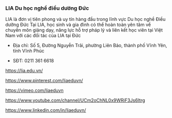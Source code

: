 ### LIA Du học nghề điều dưỡng Đức

LIA là đơn vị tiên phong và uy tín hàng đầu trong lĩnh vực Du học nghề Điều dưỡng Đức Tại LIA, học sinh và gia đình có thể hoàn toàn yên tâm về chuyên môn giảng dạy, năng lực hỗ trợ pháp lý và liên kết học viên tại Việt Nam với các đối tác của LIA tại Đức

- Địa chỉ: Số 5, Đường Nguyễn Trãi, phường Liên Bảo, thành phố Vĩnh Yên, tỉnh Vĩnh Phúc

- SĐT: 0211 361 6618

https://lia.edu.vn/

https://www.pinterest.com/liaeduvn/

https://vimeo.com/liaeduvn

https://www.youtube.com/channel/UCm2oChNL0x9WRiF3Js6Itrg

https://www.linkedin.com/in/liaeduvn/
